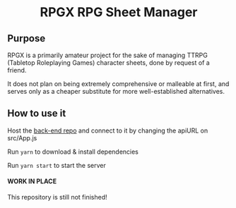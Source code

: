 <h1 align="center">RPGX RPG Sheet Manager</h1>

## Purpose
RPGX is a primarily amateur project for the sake of managing TTRPG (Tabletop Roleplaying Games) character sheets, done by request of a friend.

It does not plan on being extremely comprehensive or malleable at first, and serves only as a cheaper substitute for more well-established alternatives. 

## How to use it

Host the [back-end repo](https://github.com/VicLopes/rpgx-sheets-back) and connect to it by  changing the apiURL on src/App.js

Run `yarn` to download & install dependencies

Run `yarn start` to start the server

#### WORK IN PLACE

This repository is still not finished!